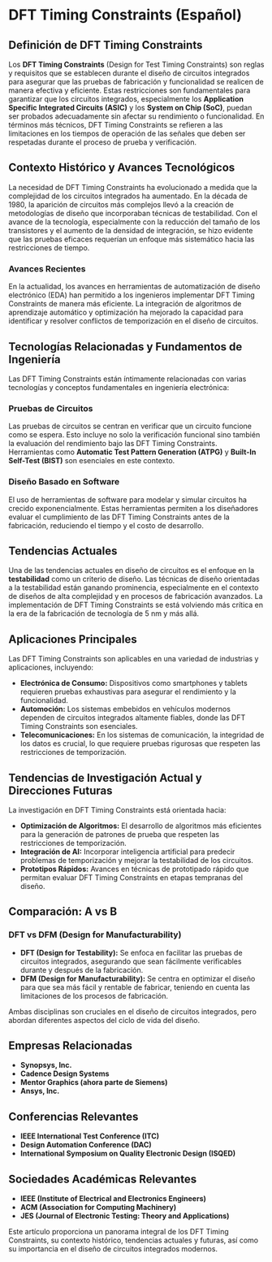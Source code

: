 # DFT Timing Constraints (Español)

## Definición de DFT Timing Constraints

Los **DFT Timing Constraints** (Design for Test Timing Constraints) son reglas y requisitos que se establecen durante el diseño de circuitos integrados para asegurar que las pruebas de fabricación y funcionalidad se realicen de manera efectiva y eficiente. Estas restricciones son fundamentales para garantizar que los circuitos integrados, especialmente los **Application Specific Integrated Circuits (ASIC)** y los **System on Chip (SoC)**, puedan ser probados adecuadamente sin afectar su rendimiento o funcionalidad. En términos más técnicos, DFT Timing Constraints se refieren a las limitaciones en los tiempos de operación de las señales que deben ser respetadas durante el proceso de prueba y verificación.

## Contexto Histórico y Avances Tecnológicos

La necesidad de DFT Timing Constraints ha evolucionado a medida que la complejidad de los circuitos integrados ha aumentado. En la década de 1980, la aparición de circuitos más complejos llevó a la creación de metodologías de diseño que incorporaban técnicas de testabilidad. Con el avance de la tecnología, especialmente con la reducción del tamaño de los transistores y el aumento de la densidad de integración, se hizo evidente que las pruebas eficaces requerían un enfoque más sistemático hacia las restricciones de tiempo.

### Avances Recientes

En la actualidad, los avances en herramientas de automatización de diseño electrónico (EDA) han permitido a los ingenieros implementar DFT Timing Constraints de manera más eficiente. La integración de algoritmos de aprendizaje automático y optimización ha mejorado la capacidad para identificar y resolver conflictos de temporización en el diseño de circuitos.

## Tecnologías Relacionadas y Fundamentos de Ingeniería

Las DFT Timing Constraints están íntimamente relacionadas con varias tecnologías y conceptos fundamentales en ingeniería electrónica:

### Pruebas de Circuitos

Las pruebas de circuitos se centran en verificar que un circuito funcione como se espera. Esto incluye no solo la verificación funcional sino también la evaluación del rendimiento bajo las DFT Timing Constraints. Herramientas como **Automatic Test Pattern Generation (ATPG)** y **Built-In Self-Test (BIST)** son esenciales en este contexto.

### Diseño Basado en Software

El uso de herramientas de software para modelar y simular circuitos ha crecido exponencialmente. Estas herramientas permiten a los diseñadores evaluar el cumplimiento de las DFT Timing Constraints antes de la fabricación, reduciendo el tiempo y el costo de desarrollo.

## Tendencias Actuales

Una de las tendencias actuales en diseño de circuitos es el enfoque en la **testabilidad** como un criterio de diseño. Las técnicas de diseño orientadas a la testabilidad están ganando prominencia, especialmente en el contexto de diseños de alta complejidad y en procesos de fabricación avanzados. La implementación de DFT Timing Constraints se está volviendo más crítica en la era de la fabricación de tecnología de 5 nm y más allá.

## Aplicaciones Principales

Las DFT Timing Constraints son aplicables en una variedad de industrias y aplicaciones, incluyendo:

- **Electrónica de Consumo:** Dispositivos como smartphones y tablets requieren pruebas exhaustivas para asegurar el rendimiento y la funcionalidad.
- **Automoción:** Los sistemas embebidos en vehículos modernos dependen de circuitos integrados altamente fiables, donde las DFT Timing Constraints son esenciales.
- **Telecomunicaciones:** En los sistemas de comunicación, la integridad de los datos es crucial, lo que requiere pruebas rigurosas que respeten las restricciones de temporización.

## Tendencias de Investigación Actual y Direcciones Futuras

La investigación en DFT Timing Constraints está orientada hacia:

- **Optimización de Algoritmos:** El desarrollo de algoritmos más eficientes para la generación de patrones de prueba que respeten las restricciones de temporización.
- **Integración de AI:** Incorporar inteligencia artificial para predecir problemas de temporización y mejorar la testabilidad de los circuitos.
- **Prototipos Rápidos:** Avances en técnicas de prototipado rápido que permitan evaluar DFT Timing Constraints en etapas tempranas del diseño.

## Comparación: A vs B

### DFT vs DFM (Design for Manufacturability)

- **DFT (Design for Testability):** Se enfoca en facilitar las pruebas de circuitos integrados, asegurando que sean fácilmente verificables durante y después de la fabricación.
- **DFM (Design for Manufacturability):** Se centra en optimizar el diseño para que sea más fácil y rentable de fabricar, teniendo en cuenta las limitaciones de los procesos de fabricación.

Ambas disciplinas son cruciales en el diseño de circuitos integrados, pero abordan diferentes aspectos del ciclo de vida del diseño.

## Empresas Relacionadas

- **Synopsys, Inc.**
- **Cadence Design Systems**
- **Mentor Graphics (ahora parte de Siemens)**
- **Ansys, Inc.**

## Conferencias Relevantes

- **IEEE International Test Conference (ITC)**
- **Design Automation Conference (DAC)**
- **International Symposium on Quality Electronic Design (ISQED)**

## Sociedades Académicas Relevantes

- **IEEE (Institute of Electrical and Electronics Engineers)**
- **ACM (Association for Computing Machinery)**
- **JES (Journal of Electronic Testing: Theory and Applications)**

Este artículo proporciona un panorama integral de los DFT Timing Constraints, su contexto histórico, tendencias actuales y futuras, así como su importancia en el diseño de circuitos integrados modernos.